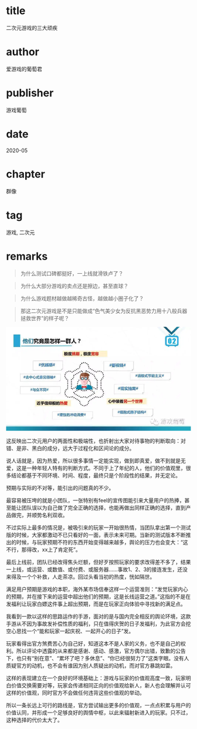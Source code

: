 # title
二次元游戏的三大顽疾

# author
爱游戏的葡萄君

# publisher
游戏葡萄

# date
2020-05

# chapter
群像

# tag
游戏, 二次元

# remarks

> 为什么测试口碑都挺好，一上线就滑铁卢了？

> 为什么大部分游戏的卖点还是擦边，甚至直球？

> 为什么游戏题材越做越稀奇古怪，越做越小圈子化了？

> 那这二次元游戏是不是只能做成“色气美少女为反抗黑恶势力用十八般兵器拯救世界”的样子呢？

![](../imgs/2021-08-20-12-40-51.png)

这反映出二次元用户的两面性和极端性，也折射出大家对待事物的判断取向：对错、是非、黑白的成分，远大于过程化和区间论的成分。



说人话就是，因为热爱，所以很多事情一定能实现，做到即真爱，做不到就是无爱，这是一种年轻人特有的判断方式。不同于上了年纪的人，他们的价值观里，很多结论都基于不同环境、时间、程度，最终只是个阶段性的结果，并无定论。



预期与实际的不对等，能引出的问题真的不少。



最容易被压垮的就是小团队，一张特别有feel的宣传图能引来大量用户的热捧，甚至能让团队误以为自己做了完全正确的选择，也能再做出同样正确的选择，直到产品做完，并顺势名利双收。



不过实际上最多的情况是，被吸引来的玩家一开始很热情，当团队拿出第一个测试版的时候，大家都激动不已只看好的一面，表示未来可期。当新的测试版本不断推出的时候，与玩家预期不符的东西开始变得越来越多，舆论的压力也会变大：“这不行，那得改，xx上了肯定死”。



最后上线前，团队已经改得焦头烂额，但好歹按照玩家的要求改得差不多了，结果一上线，或运营、或数值、或付费、或服务器……事故1、2、3的接连发生，还没来得及一个个补救，人走茶凉。回过头看当初的热度，恍如隔世。

满足用户预期是游戏的本职，海外某市场信奉这样一个运营准则：“发觉玩家内心的预期，并在接下来的运营中超出他们的预期，这是长线运营之道。”这指的不是在发福利让玩家白嫖这件事上超出预期，而是在玩家正向体验中寻找新的满足点。



我看到一款以这样的思路运作的手游，面对的是与国内完全相反的舆论环境，这款手游从不因为事故发补偿性质的福利，只在值得庆贺的日子发福利，为此官方会挖空心思找一个“能和玩家一起庆祝、一起开心的日子”发。



玩家看得出官方煞费苦心为自己好，知道这本不是人家的义务，也不是自己的权利。所以评论中透露的从来都是感谢、感动、感激，官方偶尔出错，致歉的公告下，也只有“别在意”、“累坏了吧？多休息”、“你已经很努力了”这类字眼。没有人质疑官方的动机，也不会有谁因为别人质疑出的动机，而对官方暴跳如雷。



这样的表现建立在一个良好的环境基础上：游戏与玩家的价值观高度一致，玩家明白价值交换需要对等，玩家会传递相同正向的价值观给新人，新人也会理解并认可这样的价值观，同时官方不会做任何违背这些价值观的举动。



所以一条长远上可行的路线是，官方尝试输出更多的价值观，一点点积累与用户的价值认同，并形成一个足够良好的舆情中枢，以此来辐射新进入的玩家。只不过，这种选择的代价太大了。

